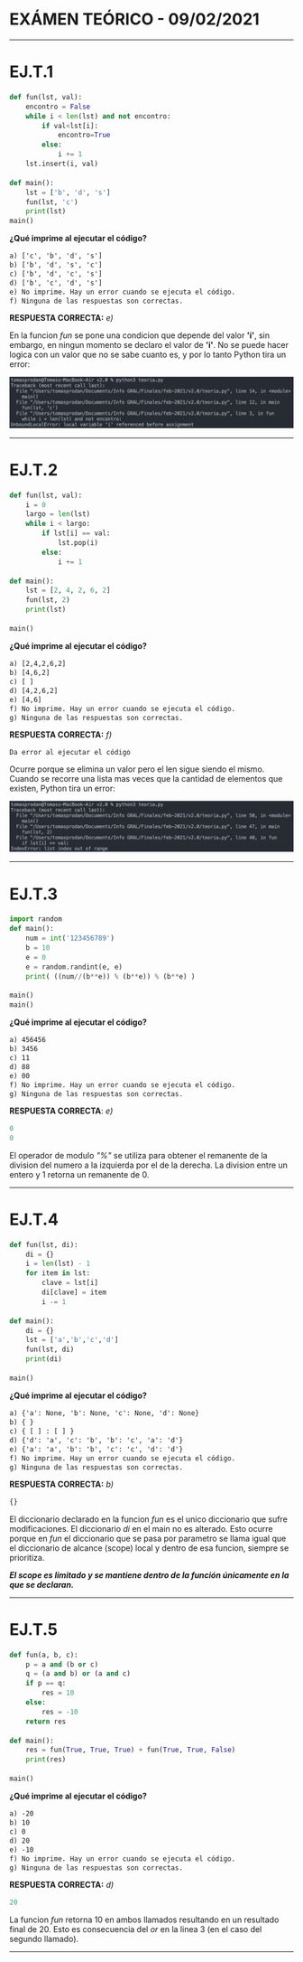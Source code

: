 # EXÁMEN TEÓRICO -  09/02/2021 

---

# EJ.T.1

```python
def fun(lst, val):
    encontro = False
    while i < len(lst) and not encontro:
        if val<lst[i]:
            encontro=True
        else:
            i += 1
    lst.insert(i, val)

def main():
    lst = ['b', 'd', 's']
    fun(lst, 'c')
    print(lst)
main()
```

**¿Qué imprime al ejecutar el código?**

    a) ['c', 'b', 'd', 's']
    b) ['b', 'd', 's', 'c']
    c) ['b', 'd', 'c', 's']
    d) ['b', 'c', 'd', 's']
    e) No imprime. Hay un error cuando se ejecuta el código.
    f) Ninguna de las respuestas son correctas.

**RESPUESTA CORRECTA:** *e)*

En la funcion *fun* se pone una condicion que depende del valor **'i'**, sin embargo, en ningun momento
se declaro el valor de **'i'**. No se puede hacer logica con un valor que no se sabe cuanto es, y por lo tanto
Python tira un error:


![ejercicio1teoria](/Finales/21.FEB.A/imgs/ej1teoria.png)

---

# EJ.T.2

```python
def fun(lst, val):
    i = 0
    largo = len(lst)
    while i < largo:
        if lst[i] == val:
            lst.pop(i)
        else:
            i += 1

def main():
    lst = [2, 4, 2, 6, 2]
    fun(lst, 2)
    print(lst)

main()
```

**¿Qué imprime al ejecutar el código?**

    a) [2,4,2,6,2]
    b) [4,6,2]
    c) [ ]
    d) [4,2,6,2]
    e) [4,6]
    f) No imprime. Hay un error cuando se ejecuta el código.
    g) Ninguna de las respuestas son correctas.

**RESPUESTA CORRECTA:** *f)*
```
Da error al ejecutar el código
```
Ocurre porque se elimina un valor pero el len sigue siendo el mismo. Cuando se recorre una lista mas veces que la cantidad de elementos que existen, Python tira un error: 

![ejercicio3toeria](/Finales/21.FEB.A/imgs/ej2teoria.png)

---

# EJ.T.3

```python
import random
def main():
    num = int('123456789')
    b = 10
    e = 0
    e = random.randint(e, e)
    print( ((num//(b**e)) % (b**e)) % (b**e) )

main()
main()
```

**¿Qué imprime al ejecutar el código?**

    a) 456456
    b) 3456
    c) 11
    d) 88
    e) 00
    f) No imprime. Hay un error cuando se ejecuta el código.
    g) Ninguna de las respuestas son correctas.

**RESPUESTA CORRECTA**: *e)*

```python
0
0
```

El operador de modulo *"%"* se utiliza para obtener el remanente de la division del numero a la izquierda por el de la derecha. La division entre un entero y 1 retorna un remanente de 0. 

---

# EJ.T.4

```python
def fun(lst, di):
    di = {}
    i = len(lst) - 1
    for item in lst:
        clave = lst[i]
        di[clave] = item
        i -= 1

def main():
    di = {}
    lst = ['a','b','c','d']
    fun(lst, di)
    print(di)

main()
```

**¿Qué imprime al ejecutar el código?**

    a) {'a': None, 'b': None, 'c': None, 'd': None}
    b) { }
    c) { [ ] : [ ] }
    d) {'d': 'a', 'c': 'b', 'b': 'c', 'a': 'd'}
    e) {'a': 'a', 'b': 'b', 'c': 'c', 'd': 'd'}
    f) No imprime. Hay un error cuando se ejecuta el código.
    g) Ninguna de las respuestas son correctas.

**RESPUESTA CORRECTA:** *b)*
```python
{}
```
El diccionario declarado en la funcion *fun* es el unico diccionario que sufre modificaciones.
El diccionario *di* en el main no es alterado. 
Esto ocurre porque en *fun* el diccionario que se pasa por parametro se llama igual que el diccionario de
alcance (scope) local y dentro de esa funcion, siempre se prioritiza.

***El scope es limitado y se mantiene dentro de la función únicamente en la que se declaran.***

---

# EJ.T.5

```python
def fun(a, b, c):
    p = a and (b or c)
    q = (a and b) or (a and c)
    if p == q:
        res = 10
    else:
        res = -10
    return res

def main():
    res = fun(True, True, True) + fun(True, True, False)
    print(res)

main()
```

**¿Qué imprime al ejecutar el código?**

    a) -20
    b) 10
    c) 0
    d) 20
    e) -10
    f) No imprime. Hay un error cuando se ejecuta el código.
    g) Ninguna de las respuestas son correctas.

**RESPUESTA CORRECTA:** *d)*

```python
20
```
La funcion *fun* retorna 10 en ambos llamados resultando en un resultado final de 20. Esto es consecuencia del *or* en la linea 3 (en el caso del segundo llamado).

---